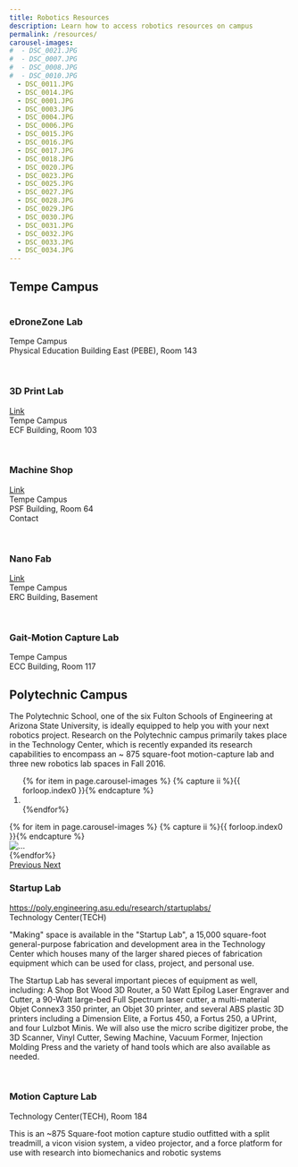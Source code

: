 ```yaml
---
title: Robotics Resources
description: Learn how to access robotics resources on campus
permalink: /resources/
carousel-images:
#  - DSC_0021.JPG
#  - DSC_0007.JPG
#  - DSC_0008.JPG
#  - DSC_0010.JPG
  - DSC_0011.JPG
  - DSC_0014.JPG
  - DSC_0001.JPG
  - DSC_0003.JPG
  - DSC_0004.JPG
  - DSC_0006.JPG
  - DSC_0015.JPG
  - DSC_0016.JPG
  - DSC_0017.JPG
  - DSC_0018.JPG
  - DSC_0020.JPG
  - DSC_0023.JPG
  - DSC_0025.JPG
  - DSC_0027.JPG
  - DSC_0028.JPG
  - DSC_0029.JPG
  - DSC_0030.JPG
  - DSC_0031.JPG
  - DSC_0032.JPG
  - DSC_0033.JPG
  - DSC_0034.JPG
---
```


<style type="text/css">
  .carousel-caption {bottom:none; top:500px;
</style>

## Tempe Campus

<div class="row">
  <div class="col-md-4">
    <img alt="" class="img-responsive" src="{{site.base_path}}/assets/images/drone-space.jpg" />
  </div>
  <div class="col-md-8">
    <h3>eDroneZone Lab</h3>
    <p>
      Tempe Campus<br>
      Physical Education Building East (PEBE), Room 143
    </p>
  </div>
</div>
&nbsp;
<div class="row">
  <div class="col-md-4">
    <img alt="" class="img-responsive" src="{{site.base_path}}/assets/images/3DprintLab2.jpg" />
  </div>
  <div class="col-md-8">
    <h3>3D Print Lab</h3>
    <p>
      <a href="http://rts.clas.asu.edu/mis" target="_blank">Link <i class="fa fa-external-link"></i></a><br>
      Tempe Campus<br>
      ECF Building, Room 103
    </p>
  </div>
</div>
&nbsp;
<div class="row">
  <div class="col-md-4">
    <img alt="" class="img-responsive" src="{{site.base_path}}/assets/images/MachineShop3.jpg" />
  </div>
  <div class="col-md-8">
    <h3>Machine Shop</h3>
    <p>
      <a href="http://fse3dprintlab.wikispaces.asu.edu/" target="_blank">Link <i class="fa fa-external-link"></i></a><br>
      Tempe Campus<br>
      PSF Building, Room 64<br>
      Contact
    </p>
  </div>
</div>
&nbsp;
<div class="row">
  <div class="col-md-4">
    <img alt="" class="img-responsive" src="{{site.base_path}}/assets/images/NanoFab1.jpg" />
  </div>
  <div class="col-md-8">
    <h3>Nano Fab</h3>
    <p>
      <a href="http://engineering.asu.edu/nanofab/" target="_blank">Link <i class="fa fa-external-link"></i></a><br>
      Tempe Campus<br>
      ERC Building, Basement
    </p>
  </div>
</div>
&nbsp;
<div class="row">
  <div class="col-md-4">
    <img alt="" class="img-responsive" src="{{site.base_path}}/assets/images/" />
  </div>
  <div class="col-md-8">
    <h3>Gait-Motion Capture Lab</h3>
    <p>
      Tempe Campus<br>
      ECC Building, Room 117
    </p>
  </div>
</div>

## Polytechnic Campus
The Polytechnic School, one of the six Fulton Schools of Engineering at Arizona State University, is ideally equipped to help you with your next robotics project.  Research on the Polytechnic campus  primarily takes place in the Technology Center, which is recently expanded its research capabilities to encompass an ~ 875 square-foot motion-capture lab and three new robotics lab spaces in Fall 2016.

<div class="row">
  <div class="col-md-4">
    <div id="carousel-example-generic" class="carousel slide"  data-ride="carousel">
      <!-- Indicators -->
      <ol class="carousel-indicators">
        {% for item in page.carousel-images %}
          {% capture ii %}{{ forloop.index0 }}{% endcapture %}
          <li data-target="#carousel-example-generic" data-slide-to="{{ii}}"{% if ii == '0' %} class="active"{% endif %}></li>
        {%endfor%}
      </ol>
      <div class="carousel-inner" role="listbox">
        {% for item in page.carousel-images %}
          {% capture ii %}{{ forloop.index0 }}{% endcapture %}
          <div class="item{% if ii == '0' %} active{% endif %}">
            <img class="img-responsive" src="{{site.base_path}}/assets/carousels/startup-lab/{{item}}" alt="...">
          </div>
        {%endfor%}
      </div>
      <a class="left carousel-control" href="#carousel-example-generic" role="button" data-slide="prev">
        <span class="glyphicon glyphicon-chevron-left" aria-hidden="true"></span>
        <span class="sr-only">Previous</span>
      </a>
      <a class="right carousel-control" href="#carousel-example-generic" role="button" data-slide="next">
        <span class="glyphicon glyphicon-chevron-right" aria-hidden="true"></span>
        <span class="sr-only">Next</span>
      </a>
    </div>
  </div>
  <div class="col-md-8">
    <h3>Startup Lab</h3>
    <p>
      <a href="https://poly.engineering.asu.edu/research/startuplabs/" target="_blank">https://poly.engineering.asu.edu/research/startuplabs/ <i class="fa fa-external-link"></i></a><br>
      Technology Center(TECH)
    </p><p>
      "Making" space is available in the "Startup Lab", a 15,000 square-foot general-purpose fabrication and development area in the Technology Center which houses many of the larger shared pieces of fabrication equipment which can be used for class, project, and personal use.  
    </p><p>
      The Startup Lab has several important pieces of equipment as well, including: A Shop Bot Wood 3D Router, a 50 Watt Epilog Laser Engraver and Cutter, a 90-Watt large-bed Full Spectrum laser cutter, a multi-material Objet Connex3 350 printer, an Objet 30 printer, and several ABS plastic 3D printers including a Dimension Elite, a Fortus 450, a Fortus 250, a UPrint, and four Lulzbot Minis.  We will also use the micro scribe digitizer probe, the 3D Scanner, Vinyl Cutter, Sewing Machine, Vacuum Former, Injection Molding Press and the variety of hand tools which are also available as needed.
    </p>
  </div>
</div>
&nbsp;
<div class="row">
  <div class="col-md-4">
    <img alt="" class="img-responsive" src="{{site.base_path}}/assets/images/motion-capture.jpg" />
  </div>
  <div class="col-md-8">
    <h3>Motion Capture Lab</h3>
    <p>
      Technology Center(TECH), Room 184
    </p><p>
      This is an ~875 Square-foot motion capture studio outfitted with a split treadmill, a vicon vision system, a video projector, and a force platform for use with research into biomechanics and robotic systems
    </p>
  </div>
</div>
